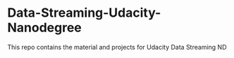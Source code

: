 # Data-Streaming-Udacity-Nanodegree
This repo contains the material and projects for Udacity Data Streaming ND
